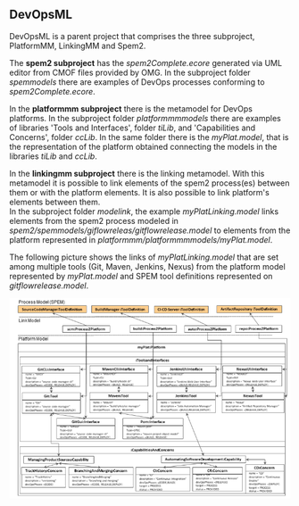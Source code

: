 ## DevOpsML
DevOpsML is a parent project that comprises the three subproject, PlatformMM, LinkingMM and Spem2.

The **spem2 subproject** has the *spem2Complete.ecore* generated via UML editor from CMOF files provided by OMG. In the subproject folder *spemmodels* there are examples of DevOps processes conforming to *spem2Complete.ecore*. 

In the **platformmm subproject** there is the metamodel for DevOps platforms. In the subproject folder *platformmmmodels* there are examples of libraries 'Tools and Interfaces', folder *tiLib*,  and 'Capabilities and Concerns', folder *ccLib*. In the same folder there is the *myPlat.model*, that is the representation of the platform obtained connecting the models in the libraries *tiLib* and *ccLib*.

In the  **linkingmm subproject** there is the linking metamodel. With this metamodel it is possible to link elements of the spem2 process(es) between them or with the platform elements. It is also possible to link platform's elements between them.\
In the subproject folder *modelink*, the example *myPlatLinking.model* links elements from the spem2 process modeled in *spem2/spemmodels/giflowreleas/gitflowrelease.model* to elements from the platform represented in *platformmm/platformmmmodels/myPlat.model*.

The following picture shows the links of *myPlatLinking.model* that are set among multiple tools (Git, Maven, Jenkins, Nexus) from the platform model represented by *myPlat.model* and SPEM tool definitions represented on *gitflowrelease.model*.

![Image of object-diagram](figures/object-diagram.png)

